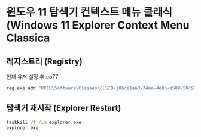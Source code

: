 # 윈도우 11 탐색기 컨텍스트 메뉴 클래식 (Windows 11 Explorer Context Menu Classica

## 레지스트리 (Registry)

현재 유저 설정 추tco77


```bat
reg.exe add "HKCU\Software\Classes\CLSID\{86ca1aa0-34aa-4e8b-a509-50c905bae2a2}\InprocServer32" /f /ve
```

## 탐색기 재시작 (Explorer Restart)

```bat
taskkill /f /im explorer.exe
explorer.exe
```